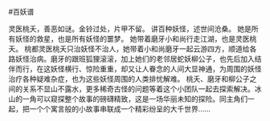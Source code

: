 #百妖谱

灵医桃夭，善恶如谜。金铃过处，片甲不留。
讲百种妖怪，述世间沧桑。
她是所有妖怪的救星，也是所有妖怪的噩梦。
她带着磨牙小和尚行走江湖，也是灵医桃夭。
桃都灵医桃夭只治妖怪不治人，她带着小和尚磨牙一起云游四方，顺道给各路妖怪治病。磨牙的跟班狐狸滚滚，加上她们的老邻居蛇妖柳公子，也先后加入结伴而行，在这妖怪横行、惊险重重，却又让人眷念的人间大显神通，为周围的妖怪治疗各种疑难杂症，也为这些妖怪周围的人类排忧解难。
桃夭、磨牙和柳公子之间的关系不显山不露水，更多稀奇古怪的问题等着这个小团队一起去探索解决。冰山的一角可以窥探整个故事的磅礴精致，这是一场华丽未知的探险。同主角们一起，把一个个寓言般的小故事串联成一个精彩纷呈的大千世界……
